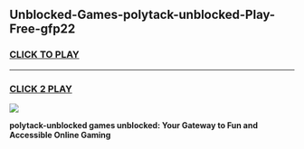 
## Unblocked-Games-polytack-unblocked-Play-Free-gfp22
<h3>
<a href="https://premium76.site?title=polytack-unblocked&ref=19M">CLICK TO PLAY</a></h3>
<hr>

<h3>
<a href="https://premium76.site?title=polytack-unblocked&ref=19M">CLICK 2 PLAY</a>
  
</h3>

<a href="https://premium76.site?title=polytack-unblocked&ref=19M"><img src="https://clearcache.store/games.png"></a>


**polytack-unblocked games unblocked: Your Gateway to Fun and Accessible Online Gaming**
